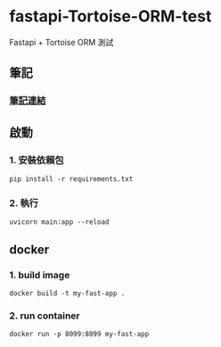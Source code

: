 # fastapi-Tortoise-ORM-test

Fastapi + Tortoise ORM 測試

## 筆記

### [筆記連結](https://blog.lychicken.com/docs/daylily/pyDaylily/fastapiTortoiseORM)

## 啟動

### 1. 安裝依賴包

```shell
pip install -r requirements.txt
```

### 2. 執行

```shell
uvicorn main:app --reload
```

## docker

### 1. build image

```shell
docker build -t my-fast-app .
```

### 2. run container

```shell
docker run -p 8099:8099 my-fast-app
```
